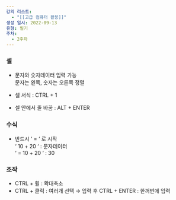 ```yaml
---
강의 리스트:
  - "[[고급 컴퓨터 활용]]"
생성 일시: 2022-09-13
유형: 필기
주차:
  - 2주차
---
```

### 셀

- 문자와 숫자데이터 입력 가능  
    문자는 왼쪽, 숫자는 오른쪽 정렬  
    
- 셀 서식 : CTRL + 1
- 셀 안에서 줄 바꿈 : ALT + ENTER

  

### 수식

- 반드시 ‘ = ‘ 로 시작  
    ‘ 10 + 20 ‘ : 문자데이터  
    ‘ = 10 + 20 ‘ : 30  
    

  

### 조작

- CTRL + 휠 : 확대축소
- CTRL + 클릭 : 여러개 선택 → 입력 후 CTRL + ENTER : 한꺼번에 입력